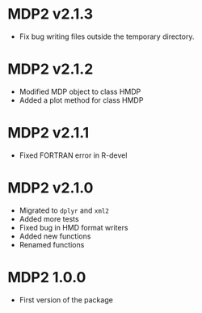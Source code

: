 # MDP2 v2.1.3

* Fix bug writing files outside the temporary directory. 

# MDP2 v2.1.2

* Modified MDP object to class HMDP
* Added a plot method for class HMDP

# MDP2 v2.1.1

* Fixed FORTRAN error in R-devel

# MDP2 v2.1.0

* Migrated to `dplyr` and `xml2`
* Added more tests
* Fixed bug in HMD format writers
* Added new functions
* Renamed functions

# MDP2 1.0.0

* First version of the package
